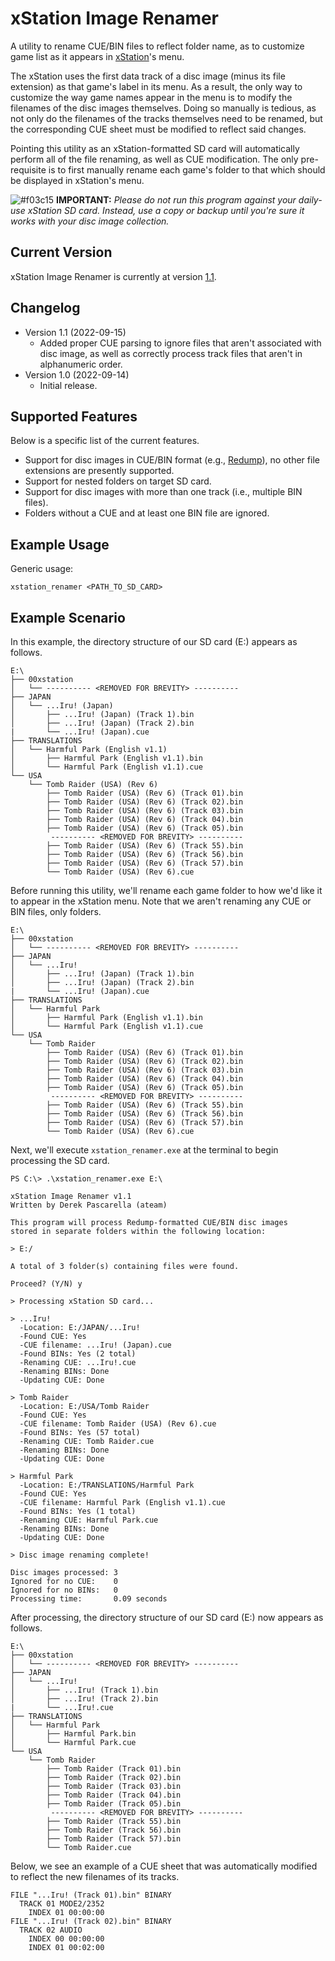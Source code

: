 # xStation Image Renamer
A utility to rename CUE/BIN files to reflect folder name, as to customize game list as it appears in [xStation](https://github.com/x-station)'s menu.

The xStation uses the first data track of a disc image (minus its file extension) as that game's label in its menu. As a result, the only way to customize the way game names appear in the menu is to modify the filenames of the disc images themselves. Doing so manually is tedious, as not only do the filenames of the tracks themselves need to be renamed, but the corresponding CUE sheet must be modified to reflect said changes.

Pointing this utility as an xStation-formatted SD card will automatically perform all of the file renaming, as well as CUE modification. The only pre-requisite is to first manually rename each game's folder to that which should be displayed in xStation's menu.

![#f03c15](https://via.placeholder.com/15/f03c15/f03c15.png) **IMPORTANT:** *Please do not run this program against your daily-use xStation SD card. Instead, use a copy or backup until you're sure it works with your disc image collection.*

## Current Version
xStation Image Renamer is currently at version [1.1](https://github.com/DerekPascarella/xStation-Image-Renamer/raw/main/xstation_renamer.exe).

## Changelog
* Version 1.1 (2022-09-15)
  * Added proper CUE parsing to ignore files that aren't associated with disc image, as well as correctly process track files that aren't in alphanumeric order.
* Version 1.0 (2022-09-14)
  * Initial release.

## Supported Features
Below is a specific list of the current features.

* Support for disc images in CUE/BIN format (e.g., [Redump](http://redump.org/)), no other file extensions are presently supported.
* Support for nested folders on target SD card.
* Support for disc images with more than one track (i.e., multiple BIN files).
* Folders without a CUE and at least one BIN file are ignored.

## Example Usage
Generic usage:
```
xstation_renamer <PATH_TO_SD_CARD>
```

## Example Scenario
In this example, the directory structure of our SD card (E:\) appears as follows.

```
E:\
├── 00xstation
│   └── ---------- <REMOVED FOR BREVITY> ----------
├── JAPAN
│   └── ...Iru! (Japan)
│       ├── ...Iru! (Japan) (Track 1).bin
│       ├── ...Iru! (Japan) (Track 2).bin
|       └── ...Iru! (Japan).cue
├── TRANSLATIONS
│   └── Harmful Park (English v1.1)
│       ├── Harmful Park (English v1.1).bin
│       └── Harmful Park (English v1.1).cue
└── USA
    └── Tomb Raider (USA) (Rev 6)
        ├── Tomb Raider (USA) (Rev 6) (Track 01).bin
        ├── Tomb Raider (USA) (Rev 6) (Track 02).bin
        ├── Tomb Raider (USA) (Rev 6) (Track 03).bin
        ├── Tomb Raider (USA) (Rev 6) (Track 04).bin
        ├── Tomb Raider (USA) (Rev 6) (Track 05).bin
         ---------- <REMOVED FOR BREVITY> ----------
        ├── Tomb Raider (USA) (Rev 6) (Track 55).bin
        ├── Tomb Raider (USA) (Rev 6) (Track 56).bin
        ├── Tomb Raider (USA) (Rev 6) (Track 57).bin
        └── Tomb Raider (USA) (Rev 6).cue
```

Before running this utility, we'll rename each game folder to how we'd like it to appear in the xStation menu. Note that we aren't renaming any CUE or BIN files, only folders.

```
E:\
├── 00xstation
│   └── ---------- <REMOVED FOR BREVITY> ----------
├── JAPAN
│   └── ...Iru!
│       ├── ...Iru! (Japan) (Track 1).bin
│       ├── ...Iru! (Japan) (Track 2).bin
|       └── ...Iru! (Japan).cue
├── TRANSLATIONS
│   └── Harmful Park
│       ├── Harmful Park (English v1.1).bin
│       └── Harmful Park (English v1.1).cue
└── USA
    └── Tomb Raider
        ├── Tomb Raider (USA) (Rev 6) (Track 01).bin
        ├── Tomb Raider (USA) (Rev 6) (Track 02).bin
        ├── Tomb Raider (USA) (Rev 6) (Track 03).bin
        ├── Tomb Raider (USA) (Rev 6) (Track 04).bin
        ├── Tomb Raider (USA) (Rev 6) (Track 05).bin
         ---------- <REMOVED FOR BREVITY> ----------
        ├── Tomb Raider (USA) (Rev 6) (Track 55).bin
        ├── Tomb Raider (USA) (Rev 6) (Track 56).bin
        ├── Tomb Raider (USA) (Rev 6) (Track 57).bin
        └── Tomb Raider (USA) (Rev 6).cue
```

Next, we'll execute `xstation_renamer.exe` at the terminal to begin processing the SD card.

```
PS C:\> .\xstation_renamer.exe E:\

xStation Image Renamer v1.1
Written by Derek Pascarella (ateam)

This program will process Redump-formatted CUE/BIN disc images
stored in separate folders within the following location:

> E:/

A total of 3 folder(s) containing files were found.

Proceed? (Y/N) y

> Processing xStation SD card...

> ...Iru!
  -Location: E:/JAPAN/...Iru!
  -Found CUE: Yes
  -CUE filename: ...Iru! (Japan).cue
  -Found BINs: Yes (2 total)
  -Renaming CUE: ...Iru!.cue
  -Renaming BINs: Done
  -Updating CUE: Done

> Tomb Raider
  -Location: E:/USA/Tomb Raider
  -Found CUE: Yes
  -CUE filename: Tomb Raider (USA) (Rev 6).cue
  -Found BINs: Yes (57 total)
  -Renaming CUE: Tomb Raider.cue
  -Renaming BINs: Done
  -Updating CUE: Done

> Harmful Park
  -Location: E:/TRANSLATIONS/Harmful Park
  -Found CUE: Yes
  -CUE filename: Harmful Park (English v1.1).cue
  -Found BINs: Yes (1 total)
  -Renaming CUE: Harmful Park.cue
  -Renaming BINs: Done
  -Updating CUE: Done

> Disc image renaming complete!

Disc images processed: 3
Ignored for no CUE:    0
Ignored for no BINs:   0
Processing time:       0.09 seconds
```

After processing, the directory structure of our SD card (E:\) now appears as follows.

```
E:\
├── 00xstation
│   └── ---------- <REMOVED FOR BREVITY> ----------
├── JAPAN
│   └── ...Iru!
│       ├── ...Iru! (Track 1).bin
│       ├── ...Iru! (Track 2).bin
|       └── ...Iru!.cue
├── TRANSLATIONS
│   └── Harmful Park
│       ├── Harmful Park.bin
│       └── Harmful Park.cue
└── USA
    └── Tomb Raider
        ├── Tomb Raider (Track 01).bin
        ├── Tomb Raider (Track 02).bin
        ├── Tomb Raider (Track 03).bin
        ├── Tomb Raider (Track 04).bin
        ├── Tomb Raider (Track 05).bin
         ---------- <REMOVED FOR BREVITY> ----------
        ├── Tomb Raider (Track 55).bin
        ├── Tomb Raider (Track 56).bin
        ├── Tomb Raider (Track 57).bin
        └── Tomb Raider.cue
```

Below, we see an example of a CUE sheet that was automatically modified to reflect the new filenames of its tracks.

```
FILE "...Iru! (Track 01).bin" BINARY
  TRACK 01 MODE2/2352
    INDEX 01 00:00:00
FILE "...Iru! (Track 02).bin" BINARY
  TRACK 02 AUDIO
    INDEX 00 00:00:00
    INDEX 01 00:02:00
```
